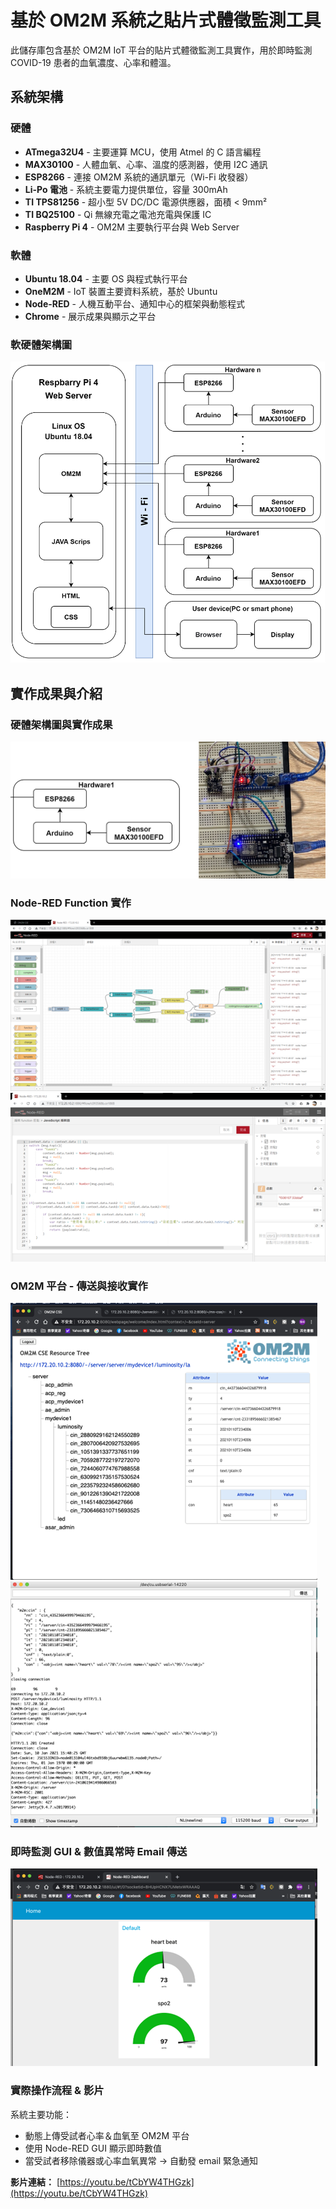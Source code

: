 # 基於 OM2M 系統之貼片式體徵監測工具

此儲存庫包含基於 OM2M IoT 平台的貼片式體徵監測工具實作，用於即時監測 COVID-19 患者的血氧濃度、心率和體溫。

## 系統架構

### 硬體

- **ATmega32U4** - 主要運算 MCU，使用 Atmel 的 C 語言編程
- **MAX30100** - 人體血氧、心率、溫度的感測器，使用 I2C 通訊
- **ESP8266** - 連接 OM2M 系統的通訊單元（Wi-Fi 收發器）
- **Li-Po 電池** - 系統主要電力提供單位，容量 300mAh
- **TI TPS81256** - 超小型 5V DC/DC 電源供應器，面積 < 9mm²
- **TI BQ25100** - Qi 無線充電之電池充電與保護 IC
- **Raspberry Pi 4** - OM2M 主要執行平台與 Web Server

### 軟體

- **Ubuntu 18.04** - 主要 OS 與程式執行平台
- **OneM2M** - IoT 裝置主要資料系統，基於 Ubuntu
- **Node-RED** - 人機互動平台、通知中心的框架與動態程式
- **Chrome** - 展示成果與顯示之平台

### 軟硬體架構圖

![軟硬體架構圖](OM2M_PIC/軟硬體架構圖.png)

## 實作成果與介紹

### 硬體架構圖與實作成果

![硬體架構圖](OM2M_PIC/硬體架構圖.png)

### Node-RED Function 實作

![Node-RED Function](OM2M_PIC/nodered實作圖.png)
![Node-RED Function](OM2M_PIC/nodered實作圖2.png)

### OM2M 平台 - 傳送與接收實作

![OM2M 傳送與接收](OM2M_PIC/OM2Mplatform.png)
![OM2M 傳送與接收](OM2M_PIC/OM2Mplatform2.png)

### 即時監測 GUI & 數值異常時 Email 傳送

![即時監測 GUI](OM2M_PIC/GUI.png)

### 實際操作流程 & 影片

系統主要功能：

- 動態上傳受試者心率＆血氧至 OM2M 平台
- 使用 Node-RED GUI 顯示即時數值
- 當受試者移除儀器或心率血氧異常 → 自動發 email 緊急通知

**影片連結：** [https://youtu.be/tCbYW4THGzk](https://youtu.be/tCbYW4THGzk)


